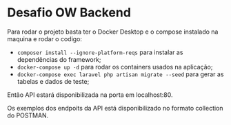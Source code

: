 # Desafio OW Backend

Para rodar o projeto basta ter o Docker Desktop e o compose instalado na maquina e rodar o codigo:
- ```composer install --ignore-platform-reqs``` para instalar as dependências do framework;
- ```docker-compose up -d``` para rodar os containers usados na aplicação;
- ```docker-compose exec laravel php artisan migrate --seed``` para gerar as tabelas e dados de teste;

Então API estará disponibilizada na porta em localhost:80.

Os exemplos dos endpoits da API está disponibilizado no formato collection do POSTMAN.
